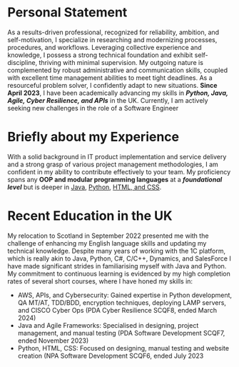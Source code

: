 # Personal Statement

As a results-driven professional, recognized for reliability, ambition, and self-motivation, I specialize in researching and modernizing processes, procedures, and workflows. Leveraging collective experience and knowledge, I possess a strong technical foundation and exhibit self-discipline, thriving with minimal supervision. My outgoing nature is complemented by robust administrative and communication skills, coupled with excellent time management abilities to meet tight deadlines. As a resourceful problem solver, I confidently adapt to new situations. **Since April 2023**, I have been academically advancing my skills in ***Python, Java, Agile, Cyber Resilience, and APIs*** in the UK. Currently, I am actively seeking new challenges in the role of a Software Engineer

# Briefly about my Experience

With a solid background in IT product implementation and service delivery and a strong grasp of various project management methodologies, I am confident in my ability to contribute effectively to your team. My proficiency spans any **OOP and modular programming languages** at a ***foundational level*** but is deeper in [Java](https://github.com/StanStarishko/Portfolio/tree/main/Java), [Python](https://github.com/StanStarishko/Portfolio/tree/main/Python), [HTML, and CSS](https://github.com/StanStarishko/Portfolio/tree/main/HTML-CSSR-JS).

# Recent Education in the UK
My relocation to Scotland in September 2022 presented me with the challenge of enhancing my English language skills and updating my technical knowledge. Despite many years of working with the 1C platform, which is really akin to Java, Python, C#, C/C++, Dynamics, and SalesForce I have made significant strides in familiarising myself with Java and Python. My commitment to continuous learning is evidenced by my high completion rates of several short courses, where I have honed my skills in:
- AWS, APIs, and Cybersecurity: Gained expertise in Python development, QA MT/AT, TDD/BDD, encryption techniques, deploying LAMP servers, and CISCO Cyber Ops (PDA Cyber Resilience SCQF8, ended March 2024)
- Java and Agile Frameworks: Specialised in designing, project management, and manual testing (PDA Software Development SCQF7, ended November 2023)
- Python, HTML, CSS: Focused on designing, manual testing and website creation (NPA Software Development SCQF6, ended July 2023
